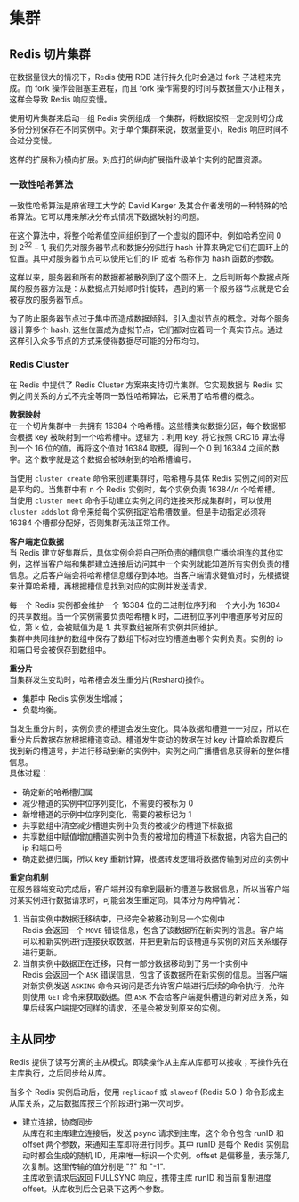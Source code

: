 # 集群

## Redis 切片集群 <Badge text="Redis 3.0+"/>
在数据量很大的情况下，Redis 使用 RDB 进行持久化时会通过 fork 子进程来完成。而 fork 操作会阻塞主进程，而且 fork 操作需要的时间与数据量大小正相关，这样会导致 Redis 响应变慢。  

使用切片集群来启动一组 Redis 实例组成一个集群，将数据按照一定规则切分成多份分别保存在不同实例中。对于单个集群来说，数据量变小，Redis 响应时间不会过分变慢。  

这样的扩展称为横向扩展。对应打的纵向扩展指升级单个实例的配置资源。  

### 一致性哈希算法
一致性哈希算法是麻省理工大学的 David Karger 及其合作者发明的一种特殊的哈希算法。它可以用来解决分布式情况下数据映射的问题。  

在这个算法中，将整个哈希值空间组织到了一个虚拟的圆环中。例如哈希空间 $0$ 到 $2^{32}-1$, 我们先对服务器节点和数据分别进行 hash 计算来确定它们在圆环上的位置。其中对服务器节点可以使用它们的 IP 或者 名称作为 hash 函数的参数。  

这样以来，服务器和所有的数据都被散列到了这个圆环上。之后判断每个数据点所属的服务器方法是：从数据点开始顺时针旋转，遇到的第一个服务器节点就是它会被存放的服务器节点。  

为了防止服务器节点过于集中而造成数据倾斜，引入虚拟节点的概念。对每个服务器计算多个 hash, 这些位置成为虚拟节点，它们都对应着同一个真实节点。通过这样引入众多节点的方式来使得数据尽可能的分布均匀。

### Redis Cluster
在 Redis 中提供了 Redis Cluster 方案来支持切片集群。它实现数据与 Redis 实例之间关系的方式不完全等同一致性哈希算法，它采用了哈希槽的概念。  

**数据映射**  
在一个切片集群中一共拥有 16384 个哈希槽。这些槽类似数据分区，每个数据都会根据 key 被映射到一个哈希槽中。逻辑为：利用 key, 将它按照 CRC16 算法得到一个 16 位的值。再将这个值对 16384 取模，得到一个 0 到 16384 之间的数字。这个数字就是这个数据会被映射到的哈希槽编号。  

当使用 `cluster create` 命令来创建集群时，哈希槽与具体 Redis 实例之间的对应是平均的。当集群中有 n 个 Redis 实例时，每个实例负责 $16384/n$ 个哈希槽。  
当使用 `cluster meet` 命令手动建立实例之间的连接来形成集群时，可以使用 `cluster addslot` 命令来给每个实例指定哈希槽数量。但是手动指定必须将 16384 个槽都分配好，否则集群无法正常工作。  

**客户端定位数据**  
当 Redis 建立好集群后，具体实例会将自己所负责的槽信息广播给相连的其他实例，这样当客户端和集群建立连接后访问其中一个实例就能知道所有实例负责的槽信息。之后客户端会将哈希槽信息缓存到本地。当客户端请求键值对时，先根据键来计算哈希槽，再根据槽信息找到对应的实例并发送请求。  

每一个 Redis 实例都会维护一个 16384 位的二进制位序列和一个大小为 16384 的共享数组。当一个实例需要负责哈希槽 k 时，二进制位序列中槽道序号对应的位，第 k 位，会被赋值为是 1. 共享数组被所有实例共同维护。  
集群中共同维护的数组中保存了数组下标对应的槽道由哪个实例负责。实例的 ip 和端口号会被保存到数组中。  

**重分片**  
当集群发生变动时，哈希槽会发生重分片(Reshard)操作。  
+ 集群中 Redis 实例发生增减；
+ 负载均衡。
  
当发生重分片时，实例负责的槽道会发生变化。具体数据和槽道一一对应，所以在重分片后数据存放根据槽道变动。槽道发生变动的数据在对 key 计算哈希取模后找到新的槽道号，并进行移动到新的实例中。实例之间广播槽信息获得新的整体槽信息。  
具体过程：  
+ 确定新的哈希槽归属
+ 减少槽道的实例中位序列变化，不需要的被标为 0
+ 新增槽道的示例中位序列变化，需要的被标记为 1
+ 共享数组中清空减少槽道实例中负责的被减少的槽道下标数据
+ 共享数组中赋值增加槽道实例中负责的被增加的槽道下标数据，内容为自己的 ip 和端口号
+ 确定数据归属，所以 key 重新计算，根据转发逻辑将数据传输到对应的实例中

**重定向机制**  
在服务器端变动完成后，客户端并没有拿到最新的槽道与数据信息，所以当客户端对某实例进行数据请求时，可能会发生重定向。具体分为两种情况：  
1. 当前实例中数据迁移结束，已经完全被移动到另一个实例中  
   Redis 会返回一个 `MOVE` 错误信息，包含了该数据所在新实例的信息。客户端可以和新实例进行连接获取数据，并把更新后的该槽道与实例的对应关系缓存进行更新。  
2. 当前实例中数据正在迁移，只有一部分数据移动到了另一个实例中  
   Redis 会返回一个 `ASK` 错误信息，包含了该数据所在新实例的信息。当客户端对新实例发送 `ASKING` 命令来询问是否允许客户端进行后续的命令执行，允许则使用 `GET` 命令来获取数据。但 `ASK` 不会给客户端提供槽道的新对应关系，如果后续客户端提交同样的请求，还是会被发到原来的实例。  

## 主从同步
Redis 提供了读写分离的主从模式。即读操作从主库从库都可以接收；写操作先在主库执行，之后同步给从库。  

当多个 Redis 实例启动后，使用 `replicaof` 或 `slaveof` (Redis 5.0-) 命令形成主从库关系，之后数据库按三个阶段进行第一次同步。  
+ 建立连接，协商同步  
  从库在和主库建立连接后，发送 psync 请求到主库，这个命令包含 runID 和 offset 两个参数，来通知主库即将进行同步。其中 runID 是每个 Redis 实例启动时都会生成的随机 ID，用来唯一标识一个实例。offset 是偏移量，表示第几次复制。这里传输的值分别是 "?" 和 "-1".   
  主库收到请求后返回 FULLSYNC 响应，携带主库 runID 和当前复制进度 offset。从库收到后会记录下这两个参数。  
  